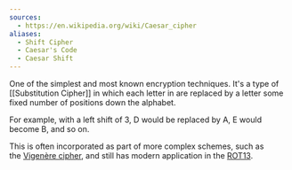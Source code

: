 ```yaml
---
sources:
  - https://en.wikipedia.org/wiki/Caesar_cipher
aliases:
  - Shift Cipher
  - Caesar's Code
  - Caesar Shift
---
```

One of the simplest and most known encryption techniques. It's a type of [[Substitution Cipher]] in which each letter in are replaced by a letter some fixed number of positions down the alphabet. 

For example, with a left shift of 3, D would be replaced by A, E would become B, and so on.

This is often incorporated as part of more complex schemes, such as the [Vigenère cipher](https://en.wikipedia.org/wiki/Vigen%C3%A8re_cipher "Vigenère cipher"), and still has modern application in the [ROT13](https://en.wikipedia.org/wiki/ROT13 "ROT13").